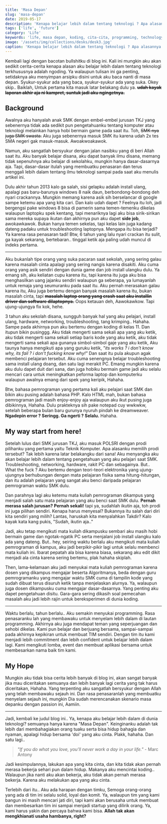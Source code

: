 ```yaml
---
title: 'Masa Depan'
slug: 'masa-depan'
date: 2019-05-17
description: 'Kenapa belajar lebih dalam tentang teknologi ? Apa alasannya ? Well, my code is my future'
tags: ['life', 'future']
category: 'Life'
keywords: 'life, masa depan, koding, cita-cita, programming, technology, teknologi, pemrograman'
image: '/assets/img/collections/desks/desk3.jpg'
caption: 'Kenapa belajar lebih dalam tentang teknologi ? Apa alasannya ? Well, my code is my future'
---
```


Kembali lagi dengan bacotan bullshitku di blog ini. Kali ini mungkin aku akan sedikit cerita-cerita kenapa alasan aku belajar lebih dalam tentang teknologi terkhususnya adalah ngoding. Ya walaupun tulisan ini ga penting, setidaknya aku menyimpan arsipku disini untuk aku baca nanti di masa depan. Syukur-syukur ada yang baca, syukur-syukur ada yang suka. Okey skip.. Baiklah, Untuk pertama kita masuk latar belakang dulu ya. <del>**udah kayak laporan akhir aja ni kampret, suntuk jadi aku ngingetnya.**</del>

## Background

Awalnya aku hanyalah anak SMK dengan embel-embel jurusan TKJ yang sebenernya tidak ada sedikit pun pengetahuanku tentang komputer atau teknologi melainkan hanya hobi bermain game pada saat itu. Toh, <del>SMK nya juga SMK swasta.</del> Aku juga sebenernya masuk SMK itu karena udah 2x tes SMA negeri gak masuk-masuk. Awoakwoakawok.

Namun, aku sangatlah bersyukur dengan jalan nasibku yang di beri Allah saat itu. Aku banyak belajar disana, aku dapat banyak ilmu disana, memang tidak sepenuhnya aku belajar di sekolahku, mungkin hanya dasar-dasarnya aja. Tapi, dasar-dasar itulah yang membuatku penasaran dan terus menggali lebih dalam tentang ilmu teknologi sampai pada saat aku menulis artikel ini.

Dulu akhir tahun 2013 kalo ga salah, sisi gelapku adalah install ulang, apalagi pas baru-barunya windows 8 naik daun, berbondong-bondong deh nyari crackannya. Mungkin memang karena asik sih berselancar di google sampe ketemu apa yang kita cari. Dan kalo udah dapet ? Feelnya itu loh, jadi bergengsi pake windows 8 bisa di pamerin sama temen-temenku dikelas walaupun laptopku spek kentang, tapi menariknya lagi aku bisa sirik-sirikan sama mereka supaya ikutan dan akhirnya pun aku dapet **side job**, awokawkawok. Bukan hanya temen sekelas, tapi kelas lain juga kadang dateng padaku untuk troubleshooting laptopnya. Mengapa itu bisa terjadi? Ya karena rasa penasaran tadi! Btw, 6 tahun yang lalu nyari crackan itu sulit, ga kayak sekarang, bertebaran.. tinggal ketik aja paling udah muncul di indeks pertama.

---

Aku bukanlah tipe orang yang suka pacaran saat sekolah, yang sering galau karena masalah cinta apalagi yang sering nangis karena disakiti. Aku cuma orang yang asik sendiri dengan dunia game dan job install ulangku dulu. Ya emang sih, aku keliatan cupu karena itu, tapi karena itu juga aku bisa menghasilkan uang jajanku sendiri walaupun ga seberapa, ya lumayanlah untuk remaja yang seumuranku pada saat itu. Aku pernah merasakan galau karena itu, Aku juga bertemu dengan banyak masalah karena itu, bukan masalah cinta, tapi <del>**masalah laptop orang yang crash saat aku installin driver dan software dilaptopnya.**</del> Oops ketauan deh, Aawokawkow. Tapi ujung-ujungya fix kok, hehe.

3 tahun aku sekolah disana, sungguh banyak hal yang aku pelajari, install ulang, hardware, networking, troubleshooting, tang krimping.. Hahaha. Sampe pada akhirnya pun aku bertemu dengan koding di kelas 11. Dan itupun bikin pusinggg. Aku tidak mengerti sama sekali apa yang aku ketik, aku tidak mengerti sama sekali setiap baris kode yang aku ketik, aku tidak mengerti sama sekali apa gunanya simbol-simbol gaje yang aku ketik, Aku taunya hanya mengikuti apa yang guruku ketik, *"its works ? i don't know why, its fail ? i don't fucking know why!"* Dan saat itu pula akupun agak membenci pelajaran tersebut. Aku cuma senengnya belajar troubleshooting sama install ulang doang, dan satu lagi merakit PC. Emang mungkin karena aku dulu dapet duit dari sana, dan juga hobiku bermain game jadi aku selalu mencari cara untuk meningkatkan peforma laptop dan komputerku walaupun awalnya emang dari spek yang keripik, Hahaha.

Btw, bahasa pemrograman yang pertama kali aku pelajari saat SMK dan bikin aku pusing adalah bahasa PHP. Kalo HTML mah, bukan bahasa pemrograman jadi masih enjoy-enjoy aja walaupun aku ikut pusing juga dibikinnya, Hahaha. Dulu prakteknya sih pake notepad cuy wwkwkw, setelah beberapa bulan baru gurunya nyuruh pindah ke dreamweaver. **Ngadepin error ? Seringg. Ga ngerti ? Selalu.** Hahaha.

## My way start from here!

Setelah lulus dari SMK jurusan TKJ, aku masuk POLSRI dengan prodi pilihanku yang pertama yaitu Teknik Komputer. Apa alasanku memilih prodi tersebut? Tak lebih karena latar belakangku dari sana! Aku menyangka aku akan belajar lebih dalam tentang pengetahuan yang aku pelajari saat SMK. Troubleshooting, networking, hardware, rakit PC dan sebagainya. But.. What the fuck ? Aku bertemu dengan teori-teori elektronika yang ujung-ujungnya berhubungan dengan mata pelajaran fisika sama hitung-hitungan, dan itu adalah pelajaran yang sangat aku benci daripada pelajaran pemrograman waktu SMK dulu. 

Dan parahnya lagi aku ketemu mata kuliah pemrograman dikampus yang menjadi salah satu mata pelajaran yang aku benci saat SMK dulu. **Pernah merasa salah jurusan? Pernah sekali!** tapi ya, sudahlah ikutin aja, toh prodi ini juga pilihan sendiri. Kenapa harus menyesal? Bukannya itu salah dari diri kita sendiri yang milih? Lantas, haruskah kita menyalahkan Takdir? Kalo kayak kata kang pukis, "Sudah, ikutin aja.."

Jadi, aku tetap mengikuti mata kuliah dikampusku sembari aku masih hobi bermain game dan ngotak-ngatik PC serta menjalani job install ulangku kalo ada yang dateng. But.. hey, seiring waktu berlalu aku mengikuti mata kuliah pemrograman di kampus, aku jadi berpikir-pikir lagi untuk selalu membenci mata kuliah ini. Ibarat pepatah ala bisa karena biasa, sekarang aku edit dikit menjadi ala cinta karena sering bertemu, plak hahaha skiplah. 

Then, lama-kelamaan aku jadi menyukai mata kuliah pemrograman karena dosen yang dikampus mengajar beserta Algoritmanya, beda dengan guru pemrogramanku yang mengajar waktu SMK cuma di tampilin kode yang sudah dibuat terus disuruh ketik tanpa menjelaskan alurnya. Ya, walaupun juga dosen dikampusku cuma mengajar dasar-dasarnya. Yang penting aku dapet pengetahuan disitu. Gara-gara sering dikasih soal pemecahan masalah aku jadi lebih rajin untuk bereksperimen di dunia koding.

---

Waktu berlalu, tahun berlalu.. Aku semakin menyukai programming. Rasa penasaranku lah yang membawaku untuk menyelam lebih dalam di lautan programming. Akhirnya aku juga mendapat teman yang seperjuangan dan sehobi dikelas. Kami pun belajar dan berjuang bersama, sampai-sampai pada akhirnya kepikiran untuk membuat TIM sendiri. Dengan tim itu kami menjadi lebih commitment dan lebih confident untuk belajar lebih dalam lagi. Kami mengikuti lomba, event dan membuat aplikasi bersama untuk membesarkan nama baik tim kami.

## My Hope

Mungkin aku tidak bisa cerita lebih banyak di blog ini, akan sangat banyak jika mau diceritakan semuanya dan lebih banyak lagi cerita yang tak harus diceritakan, Hahaha. Yang terpenting aku sangatlah bersyukur dengan Allah yang telah membawaku sejauh ini. Dan rasa penasaranlah yang membuatku menyelam sejauh ini, mungkin Dia sudah merencanakan skenario masa depanku dengan passion ini, Aamiin.

---

Jadi, kembali ke judul blog ini.. Ya, kenapa aku belajar lebih dalam di dunia teknologi? semuanya hanya karena "Masa Depan". Keinginanku adalah tak lebih dari membahagiakan orang tuaku serta bisa hidup bahagia dan nyaman, apalagi hidup bersama 'doi' yang aku cinta. Plakk, hahaha. Dan satu lagi..

> *"If you do what you love, you'll never work a day in your life."* - Marc Antony

Jadi kesimpulannya, lakukan apa yang kita cinta, dan kita tidak akan pernah merasa bekerja sehari pun dalam hidup. Makanya aku mencintai koding.. Walaupun jika nanti aku akan bekerja, aku tidak akan pernah merasa bekerja. Karena aku melakukan apa yang aku cinta.

Terlebih dari itu.. Aku ada harapan dengan timku, Semoga orang-orang yang ada di tim ini selalu solid, loyal dan komit. Ya, walaupun tim yang kami bangun ini masih mencari jati diri, tapi kami akan berusaha untuk membuat dan membesarkan tim ini sampai menjadi startup yang dilirik orang. Ya, kami harus yakin dan percaya bahwa kami bisa. **Allah tak akan mengkhianati usaha hambanya, right?**
